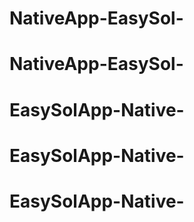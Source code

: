# NativeApp-EasySol-
# NativeApp-EasySol-
# EasySolApp-Native-
# EasySolApp-Native-
# EasySolApp-Native-
